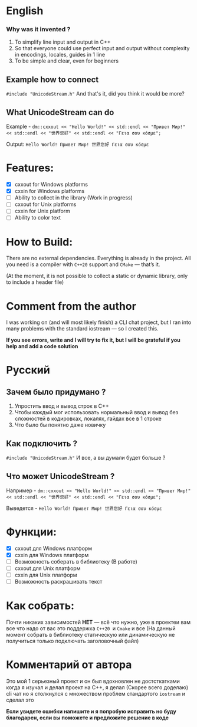   # English 
  ### Why was it invented ?
  1. To simplify line input and output in C++
  2. So that everyone could use perfect input and output without complexity in encodings, locales, guides in 1 line
  3. To be simple and clear, even for beginners

  ## Example how to connect
  `#include "UnicodeStream.h"` And that's it, did you think it would be more?

  ## What UnicodeStream can do
  Example - ` dm::cxxout << "Hello World!" << std::endl << "Привет Мир!" << std::endl << "世界您好" << std::endl << "Γεια σου κόσμε"; `

  Output: ` Hello World! Привет Мир! 世界您好 Γεια σου κόσμε `
  # Features:
  - [x] cxxout for Windows platforms
  - [x] cxxin for Windows platforms 
  - [ ] Ability to collect in the library (Work in progress)
  - [ ] cxxout for Unix platforms 
  - [ ] cxxin for Unix platform
  - [ ] Ability to color text

  # How to Build: 
  There are no external dependencies. Everything is already in the project.
  All you need is a compiler with `C++20` support and `CMake` — that’s it.
  
 (At the moment, it is not possible to collect a static or dynamic library, only to include a header file)

  # Comment from the author
  I was working on (and will most likely finish) a CLI chat project, but I ran into many problems with the standard iostream — so I created this.
  
  **If you see errors, write and I will try to fix it, but I will be grateful if you help and add a code solution**

  # Русский
  ## Зачем было придумано ?
  1. Упростить ввод и вывод строк в C++ 
  2. Чтобы каждый мог использовать нормальный ввод и вывод без сложностей в кодировках, локалях, гайдах все в 1 строке
  3. Что было бы понятно даже новичку
  ## Как подключить ? 
  `#include "UnicodeStream.h"` И все, а вы думали будет больше ?

  ## Что может UnicodeStream ?
  Например - ` dm::cxxout << "Hello World!" << std::endl << "Привет Мир!" << std::endl << "世界您好" << std::endl << "Γεια σου κόσμε"; `

  Выведется - `Hello World!
  Привет Мир!
  世界您好
  Γεια σου κόσμε`
  # Функции:
  - [x] cxxout для Windows платформ
  - [x] cxxin для Windows платформ 
  - [ ] Возможность соберать в библиотеку (В работе)
  - [ ] cxxout для Unix платформ 
  - [ ] cxxin для Unix платформ 
  - [ ] Возможность раскрашивать текст
  # Как собрать:
  Почти никаких зависимостей **НЕТ** — всё что нужно, уже в проектеи вам все что надо от вас это поддержка `C++20 `и `Cmake` и все
  (На данный момент собрать в библиотеку статическую или динамическую не получиться только подключать заголовочный файл)
  # Комментарий от автора
  Это мой 1 серьезный проект и он был вдохновлен не достсткатками когда я изучал и делал проект на C++, я делал (Скорее всего доделаю) cli чат но я столкнулся с множеством проблем стандартого ` iostream ` и сделал это

  **Если увидете ошибки напишите и я попробую исправить но буду благодарен, если вы поможете и предложите решение в коде**
